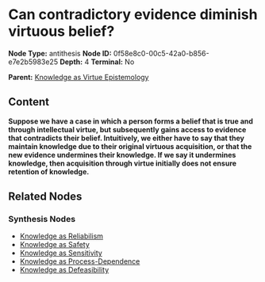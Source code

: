 # Can contradictory evidence diminish virtuous belief?

**Node Type:** antithesis
**Node ID:** 0f58e8c0-00c5-42a0-b856-e7e2b5983e25
**Depth:** 4
**Terminal:** No

**Parent:** [Knowledge as Virtue Epistemology](knowledge-as-virtue-epistemology-synthesis-b9dd652b-09bd-497e-8fe6-afc771fca29b.md)

## Content

**Suppose we have a case in which a person forms a belief that is true and through intellectual virtue, but subsequently gains access to evidence that contradicts their belief. Intuitively, we either have to say that they maintain knowledge due to their original virtuous acquisition, or that the new evidence undermines their knowledge. If we say it undermines knowledge, then acquisition through virtue initially does not ensure retention of knowledge.**

## Related Nodes

### Synthesis Nodes

- [Knowledge as Reliabilism](knowledge-as-reliabilism-synthesis-927f8af5-ed07-4315-b01c-1d8af97816b3.md)
- [Knowledge as Safety](knowledge-as-safety-synthesis-6bd2a1e0-24d0-4306-ba07-9aaf298431a5.md)
- [Knowledge as Sensitivity](knowledge-as-sensitivity-synthesis-8676daad-a5f6-494f-8625-7bfdb9915128.md)
- [Knowledge as Process-Dependence](knowledge-as-process-dependence-synthesis-9df54569-41cb-4f40-9307-03dcbb18788e.md)
- [Knowledge as Defeasibility](knowledge-as-defeasibility-synthesis-c41b62a6-1bf7-422b-857e-4497618db59a.md)

